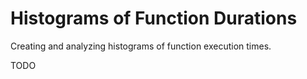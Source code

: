 # Histograms of Function Durations

Creating and analyzing histograms of function execution times.

TODO
